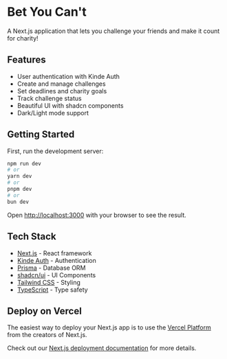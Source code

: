 # Bet You Can't

A Next.js application that lets you challenge your friends and make it count for charity!

## Features

- User authentication with Kinde Auth
- Create and manage challenges
- Set deadlines and charity goals
- Track challenge status
- Beautiful UI with shadcn components
- Dark/Light mode support

## Getting Started

First, run the development server:

```bash
npm run dev
# or
yarn dev
# or
pnpm dev
# or
bun dev
```

Open [http://localhost:3000](http://localhost:3000) with your browser to see the result.

## Tech Stack

- [Next.js](https://nextjs.org) - React framework
- [Kinde Auth](https://kinde.com) - Authentication
- [Prisma](https://prisma.io) - Database ORM
- [shadcn/ui](https://ui.shadcn.com) - UI Components
- [Tailwind CSS](https://tailwindcss.com) - Styling
- [TypeScript](https://typescriptlang.org) - Type safety

## Deploy on Vercel

The easiest way to deploy your Next.js app is to use the [Vercel Platform](https://vercel.com/new) from the creators of Next.js.

Check out our [Next.js deployment documentation](https://nextjs.org/docs/app/building-your-application/deploying) for more details.

